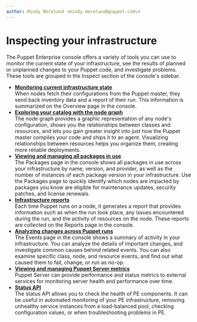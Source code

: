 ```yaml
---
author: Mindy Moreland <mindy.moreland@puppet.com\>
---
```


# Inspecting your infrastructure

The Puppet Enterprise console offers a variety of tools you can use to monitor the current state of your infrastructure, see the results of planned or unplanned changes to your Puppet code, and investigate problems. These tools are grouped in the Inspect section of the console's sidebar.  

-   **[Monitoring current infrastructure state](monitor_infrastructure_state.md#)**  
When nodes fetch their configurations from the Puppet master, they send back inventory data and a report of their run. This information is summarized on the Overview page in the console.
-   **[Exploring your catalog with the node graph](explore_with_node_graph.md#)**  
The node graph provides a graphic representation of any node's configuration, shows you the relationships between classes and resources, and lets you gain greater insight into just how the Puppet master compiles your code and ships it to an agent. Visualizing relationships between resources helps you organize them, creating more reliable deployments.
-   **[Viewing and managing all packages in use](viewing_packages_in_use.md#)**  
The Packages page in the console shows all packages in use across your infrastructure by name, version, and provider, as well as the number of instances of each package version in your infrastructure. Use the Packages page to quickly identify which nodes are impacted by packages you know are eligible for maintenance updates, security patches, and license renewals.
-   **[Infrastructure reports](infrastructure_reports.md#)**  
Each time Puppet runs on a node, it generates a report that provides information such as when the run took place, any issues encountered during the run, and the activity of resources on the node. These reports are collected on the Reports page in the console.
-   **[Analyzing changes across Puppet runs](analyze_changes_across_runs.md#)**  
The Events page in the console shows a summary of activity in your infrastructure. You can analyze the details of important changes, and investigate common causes behind related events. You can also examine specific class, node, and resource events, and find out what caused them to fail, change, or run as no-op.
-   **[Viewing and managing Puppet Server metrics](puppet_server_metrics.md)**  
Puppet Server can provide performance and status metrics to external services for monitoring server health and performance over time.
-   **[Status API](status_api.md)**  
The status API allows you to check the health of PE components. It can be useful in automated monitoring of your PE infrastructure, removing unhealthy service instances from a load-balanced pool, checking configuration values, or when troubleshooting problems in PE.

